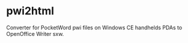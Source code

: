 pwi2html
========
Converter for PocketWord pwi files on Windows CE handhelds PDAs to OpenOffice Writer sxw.